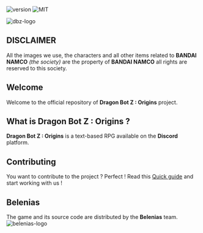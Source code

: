 ![version](https://img.shields.io/badge/version-2.1.2-orange.svg)
![MIT](https://img.shields.io/github/license/DrLarck/discordballz-origins)

![dbz-logo](https://i.imgur.com/8dDHHm7.png)


## DISCLAIMER
All the images we use, the characters and all other items related to **BANDAI NAMCO** *(the society)* are the property of **BANDAI NAMCO** all rights are reserved to this society.


## Welcome  
Welcome to the official repository of **Dragon Bot Z : Origins** project.

## What is Dragon Bot Z : Origins ?
**Dragon Bot Z : Origins** is a text-based RPG available on the **Discord** platform.

## Contributing
You want to contribute to the project ? Perfect ! Read this [Quick guide](CONTRIBUTE.md) and start working with us !


## Belenias

The game and its source code are distributed by the **Belenias** team.
![belenias-logo](https://i.imgur.com/9AeIsxu.png)
